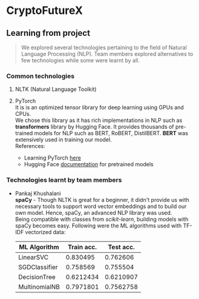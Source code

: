 # CryptoFutureX

## Learning from project

> We explored several technologies pertaining to the field of Natural Language Processing (NLP). Team members explored alternatives to few technologies while some were learnt by all.

### Common technologies 

1. NLTK (Natural Language Toolkit) 
> 
2. PyTorch    
<space>It is  is an optimized tensor library for deep learning using GPUs and CPUs. <br> We chose this library as it has rich implementations in NLP such as **transformers** library by Hugging Face. It provides thousands of pre-trained models for NLP such as BERT, RoBERT, DistilBERT. **BERT** was extensively used in training our model. <br> 
<space>References: 
    * Learning PyTorch [here](https://www.youtube.com/watch?v=vo_fUOk-IKk&list=PLWKjhJtqVAbm3T2Eq1_KgloC7ogdXxdRa)
    * Hugging Face [documentation](https://huggingface.co/transformers/pretrained_models.html) for pretrained models

### Technologies learnt by team members
* Pankaj Khushalani
    <br> **spaCy** - Though NLTK is great for a beginner, it didn't provide us with necessary tools to support word vector embeddings and to build our own model. Hence, spaCy, an advanced NLP library was used. <br>
    Being compatible with classes from _scikit-learn_, building models with spaCy becomes easy. Following were the ML algorithms used with TF-IDF vectorized data: 
    <br> <space><table>
        <thead>
            <tr>
                <th>ML Algorithm</th>
                <th>Train acc.</th>
                <th>Test acc.</th>
            </tr>
        </thead>
    <tbody>
    <tr>
        <td>LinearSVC</td>
        <td>0.830495</td>
        <td>0.762606</td>
    </tr>
    <tr>
        <td>SGDClassifier</td>
        <td>0.758569</td>
        <td>0.755504</td>
    </tr>
    <tr>
        <td>DecisionTree</td>
        <td>0.6212434</td>
        <td>0.6210907</td>
    </tr>
    <tr>
        <td>MultinomialNB</td>
        <td>0.7971801</td>
        <td>0.7562758</td>
    </tr>
    </tbody>
    </table>


